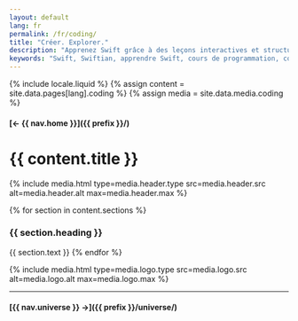 ```yaml
---
layout: default
lang: fr
permalink: /fr/coding/
title: "Créer. Explorer."
description: "Apprenez Swift grâce à des leçons interactives et structurées. Commencez petit, pensez grand et progressez étape par étape."
keywords: "Swift, Swiftian, apprendre Swift, cours de programmation, codage"
---
```



{% include locale.liquid %}
{% assign content = site.data.pages[lang].coding %}
{% assign media = site.data.media.coding %}

#### [← {{ nav.home }}]({{ prefix }}/)

# {{ content.title }}

{% include media.html
  type=media.header.type
  src=media.header.src
  alt=media.header.alt
  max=media.header.max
%}

{% for section in content.sections %}
### {{ section.heading }}
{{ section.text }}
{% endfor %}

{% include media.html
  type=media.logo.type
  src=media.logo.src
  alt=media.logo.alt
  max=media.logo.max
%}

---

#### [{{ nav.universe }} →]({{ prefix }}/universe/)